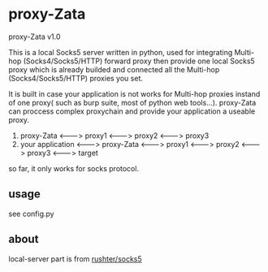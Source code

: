# proxy-Zata

proxy-Zata
v1.0

This is a local Socks5 server written in python, used for integrating Multi-hop (Socks4/Socks5/HTTP) forward proxy then provide one local Socks5 proxy which is already builded and connected all the Multi-hop (Socks4/Socks5/HTTP) proxies you set. 

It is built in case your application is not works for Multi-hop proxies instand of one proxy( such as burp suite, most of python web tools...). proxy-Zata can proccess complex proxychain and provide your application a useable proxy.

1. proxy-Zata <---> proxy1 <---> proxy2 <---> proxy3
2. your application <---> proxy-Zata <---> proxy1 <---> proxy2 <---> proxy3 <---> target

so far, it only works for socks protocol.

## usage
see config.py

## about
local-server part is from [rushter/socks5](https://github.com/rushter/socks5)
